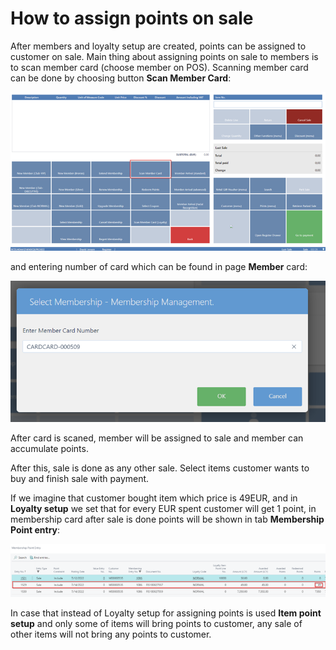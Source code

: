 # How to assign points on sale

After members and loyalty setup are created, points can be assigned to customer on sale. Main thing about assigning points on sale to members is to scan member card (choose member on POS). Scanning member card can be done by choosing button **Scan Member Card**:

![Scan_member_card](../Loyalty/images/Scan%20member%20card.png)

and entering number of card which can be found in page **Member** card:

![Scaned_member_card](../Loyalty/images/Member%20card%20scaned.png)

After card is scaned, member will be assigned to sale and member can accumulate points.

After this, sale is done as any other sale. Select items customer wants to buy and finish sale with payment. 

If we imagine that customer bought item which price is 49EUR, and in **Loyalty setup** we set that for every EUR spent customer will get 1 point, in membership card after sale is done points will be shown in tab **Membership Point entry**:

![Membership_points_entry](../Loyalty/images/Membership%20points%20entry.png)

In case that instead of Loyalty setup for assigning points is used **Item point setup** and only some of items will bring points to customer, any sale of other items will not bring any points to customer.